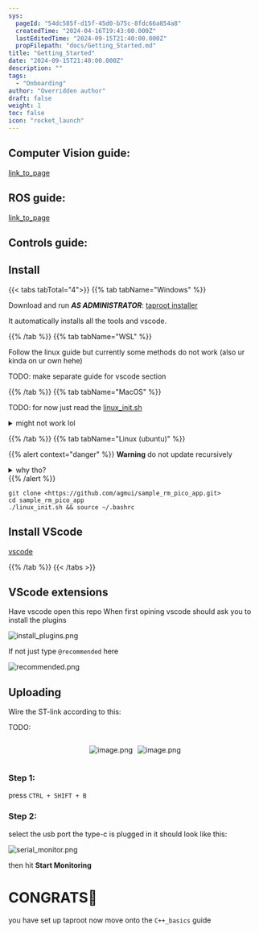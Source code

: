 ```yaml
---
sys:
  pageId: "54dc585f-d15f-45d0-b75c-8fdc66a854a8"
  createdTime: "2024-04-16T19:43:00.000Z"
  lastEditedTime: "2024-09-15T21:40:00.000Z"
  propFilepath: "docs/Getting_Started.md"
title: "Getting_Started"
date: "2024-09-15T21:40:00.000Z"
description: ""
tags:
  - "Onboarding"
author: "Overridden author"
draft: false
weight: 1
toc: false
icon: "rocket_launch"
---
```


## Computer Vision guide:

[link_to_page](86d45bc0-388b-4d26-8848-44f255f73d0e)

## ROS guide:

[link_to_page](3c76c1de-ec8f-46d6-8b0a-294005edc2d5)

## Controls guide:

## Install

{{< tabs tabTotal="4">}}
{{% tab tabName="Windows" %}}

Download and run _**AS ADMINISTRATOR**_: [taproot installer](https://github.com/Thornbots/TeachingFreshies/releases/tag/1.0)

It automatically installs all the tools and vscode.

{{% /tab %}}
{{% tab tabName="WSL" %}}

Follow the linux guide but currently some methods do not work (also ur kinda on ur own hehe)

TODO: make separate guide for vscode section

{{% /tab %}}
{{% tab tabName="MacOS" %}}

TODO: for now just read the [linux_init.sh](https://github.com/agmui/sample_rm_pico_app/blob/main/linux_init.sh)

<details>
<summary>might not work lol</summary>

`brew install libusb pkg-config`

Next install: [vscode](https://code.visualstudio.com/Download)

</details>

{{% /tab %}}
{{% tab tabName="Linux (ubuntu)" %}}

{{% alert context="danger" %}}
**Warning** do not update recursively
<details>
<summary>why tho?</summary>
There are some submodules that may go on for a while (like tinyusb) and I highly
recommend you don't need to get them.
If you want to see what submodules I update just look in `linux_init.sh`
</details>
{{% /alert %}}

```shell
git clone <https://github.com/agmui/sample_rm_pico_app.git>
cd sample_rm_pico_app
./linux_init.sh && source ~/.bashrc
```

## Install VScode

[vscode](https://code.visualstudio.com/Download)

{{% /tab %}}
{{< /tabs >}}

## VScode extensions

Have vscode open this repo
When first opining vscode should ask you to install the plugins

![install_plugins.png](https://prod-files-secure.s3.us-west-2.amazonaws.com/d518164a-d88e-44d1-a4ee-3adb3bd8bce0/89bd30f0-1825-4e77-867b-0a41ce370880/install_plugins.png?X-Amz-Algorithm=AWS4-HMAC-SHA256&X-Amz-Content-Sha256=UNSIGNED-PAYLOAD&X-Amz-Credential=ASIAZI2LB466ZIB6DDS6%2F20250326%2Fus-west-2%2Fs3%2Faws4_request&X-Amz-Date=20250326T061135Z&X-Amz-Expires=3600&X-Amz-Security-Token=IQoJb3JpZ2luX2VjEL7%2F%2F%2F%2F%2F%2F%2F%2F%2F%2FwEaCXVzLXdlc3QtMiJHMEUCIGoQxDFwLOQgzCo3dta5r50X%2BR4I%2FbXX%2BO%2FSxqN6IBX4AiEAq1UocT7g5xqrm9%2BdNPcZJfMNJ%2FPoPvQ3lqygjTYlLewq%2FwMIJxAAGgw2Mzc0MjMxODM4MDUiDJUnh3ceP40Rhwn74SrcA0ziWfTkBVvKclbAan19rlgByhV6x%2FC%2BuUblJtsrlqBZtMhI4Hmx9Qx4cUsziScmiKDkv33BYEwpvNpCDek89ErL21Etq%2B2A%2F1zAj5ZziaascEBTKXeqy1XMQvThUi8wox8goUbEVi3v3XjdV2TsDOIBkjNzMYSguAAyFCLUg%2F2JV%2F7pGsr2334kTwKYVRbbvNHsJsN%2FhSQC5Uc2U%2BjBTmgez72Fn32LIHT7UYSj9YXaSIm9SvB3A4hgJVxIrM%2FLTCOhL%2F%2B5jPopYy2WdnaRA%2FA1LmCNEJ%2BTRkJVhthSZ7vTeDqzWmrRhA%2FSMP13UPsUo%2BhAP5Hwo8BsOZC8qRpLMutH6kxX7J3XfLlrEVfcduws8FWd%2FsPv5C7HzjH2B5R5owkVMHbxJhNCM6%2BSV24yJ%2FglcHDWG%2B1w5ILFQCmdiGXvgMzab4eE6hiONoxX4RyXpqIFoSKp3eX7M8zx71Qv5PMBIBseZxuleh2tZsZUgA9egu6GAJbhzU%2F6R01wbL5fq5RMT5mOinyBk1FSYV98vCJEoRWiR%2BBe9zKgzTGF6T9czm%2BXlvFf5VqpfLXRHm5LOByPy9fcWGY5yxfmDEfP3LJiuulqyFkmFKIk4LFnaFy0v31WCOpYeiOCbsAAMIusjr8GOqUBgZdPpDKFbQL5UxJhUdCdlrOs3%2B8sfsgMiWtkTZDZ%2FFzXYrnSqv8ixy4FzsifLmvqKwcPfgW4xanwYT2zUmvirykHJpt%2BV%2Fb392GVKn%2Fp5z88oczOGEuAjo%2BbPfCb%2FVnfH%2F0RJ5ytIHY2ddAXsH6ECrSkkRZfbAsGwQUeNf2hdJlooauQjwYotbzMH0uaSqvLJZLbU%2F%2BE1fjEGl8ErzFMlRyigBJL&X-Amz-Signature=90fb37db98ba49b24786ec0456a494df147833751aa85b5ce5da6f294be4e848&X-Amz-SignedHeaders=host&x-id=GetObject)

If not just type `@recommended` here  

![recommended.png](https://prod-files-secure.s3.us-west-2.amazonaws.com/d518164a-d88e-44d1-a4ee-3adb3bd8bce0/61e661e9-5d85-4dfc-be0d-8d2097a5e793/recommended.png?X-Amz-Algorithm=AWS4-HMAC-SHA256&X-Amz-Content-Sha256=UNSIGNED-PAYLOAD&X-Amz-Credential=ASIAZI2LB466ZIB6DDS6%2F20250326%2Fus-west-2%2Fs3%2Faws4_request&X-Amz-Date=20250326T061135Z&X-Amz-Expires=3600&X-Amz-Security-Token=IQoJb3JpZ2luX2VjEL7%2F%2F%2F%2F%2F%2F%2F%2F%2F%2FwEaCXVzLXdlc3QtMiJHMEUCIGoQxDFwLOQgzCo3dta5r50X%2BR4I%2FbXX%2BO%2FSxqN6IBX4AiEAq1UocT7g5xqrm9%2BdNPcZJfMNJ%2FPoPvQ3lqygjTYlLewq%2FwMIJxAAGgw2Mzc0MjMxODM4MDUiDJUnh3ceP40Rhwn74SrcA0ziWfTkBVvKclbAan19rlgByhV6x%2FC%2BuUblJtsrlqBZtMhI4Hmx9Qx4cUsziScmiKDkv33BYEwpvNpCDek89ErL21Etq%2B2A%2F1zAj5ZziaascEBTKXeqy1XMQvThUi8wox8goUbEVi3v3XjdV2TsDOIBkjNzMYSguAAyFCLUg%2F2JV%2F7pGsr2334kTwKYVRbbvNHsJsN%2FhSQC5Uc2U%2BjBTmgez72Fn32LIHT7UYSj9YXaSIm9SvB3A4hgJVxIrM%2FLTCOhL%2F%2B5jPopYy2WdnaRA%2FA1LmCNEJ%2BTRkJVhthSZ7vTeDqzWmrRhA%2FSMP13UPsUo%2BhAP5Hwo8BsOZC8qRpLMutH6kxX7J3XfLlrEVfcduws8FWd%2FsPv5C7HzjH2B5R5owkVMHbxJhNCM6%2BSV24yJ%2FglcHDWG%2B1w5ILFQCmdiGXvgMzab4eE6hiONoxX4RyXpqIFoSKp3eX7M8zx71Qv5PMBIBseZxuleh2tZsZUgA9egu6GAJbhzU%2F6R01wbL5fq5RMT5mOinyBk1FSYV98vCJEoRWiR%2BBe9zKgzTGF6T9czm%2BXlvFf5VqpfLXRHm5LOByPy9fcWGY5yxfmDEfP3LJiuulqyFkmFKIk4LFnaFy0v31WCOpYeiOCbsAAMIusjr8GOqUBgZdPpDKFbQL5UxJhUdCdlrOs3%2B8sfsgMiWtkTZDZ%2FFzXYrnSqv8ixy4FzsifLmvqKwcPfgW4xanwYT2zUmvirykHJpt%2BV%2Fb392GVKn%2Fp5z88oczOGEuAjo%2BbPfCb%2FVnfH%2F0RJ5ytIHY2ddAXsH6ECrSkkRZfbAsGwQUeNf2hdJlooauQjwYotbzMH0uaSqvLJZLbU%2F%2BE1fjEGl8ErzFMlRyigBJL&X-Amz-Signature=a774ce132fb984f63d85faa85ff8259312d5bf7b9cd2f61828844d8e3571bca8&X-Amz-SignedHeaders=host&x-id=GetObject)

## Uploading

Wire the ST-link according to this:

TODO:

<div style="display: flex;flex-direction: row; column-gap:10px; max-width: 630px;justify-content: center;">
<div>

![image.png](https://prod-files-secure.s3.us-west-2.amazonaws.com/d518164a-d88e-44d1-a4ee-3adb3bd8bce0/210ecb78-1116-4d7b-b9b7-2292f66fa2c2/image.png?X-Amz-Algorithm=AWS4-HMAC-SHA256&X-Amz-Content-Sha256=UNSIGNED-PAYLOAD&X-Amz-Credential=ASIAZI2LB466RG6HPMLT%2F20250326%2Fus-west-2%2Fs3%2Faws4_request&X-Amz-Date=20250326T061144Z&X-Amz-Expires=3600&X-Amz-Security-Token=IQoJb3JpZ2luX2VjEL7%2F%2F%2F%2F%2F%2F%2F%2F%2F%2FwEaCXVzLXdlc3QtMiJIMEYCIQDH2BuCMrjCENpRAkRJNR9OORWpVUV7AEZX3e5EF1Ku%2FQIhAM4Bctv4pn58PQkZI9H1aOvZXi3IIu6n9I%2BgQNEp%2FwExKv8DCCcQABoMNjM3NDIzMTgzODA1IgyAm9lPWo3z0uqo8Lcq3AO0KP5rbA8zBD78TLO5hGeknDHKLTKQab0r%2F6pfrLfEbe8nMn3RHUtUaHusXOJ5vTmQqX4h1cV70BY8ifW8x6fs4DBIM220S7OOIUR%2FKb08rHXoIkN12fieLQ8V30oHVyRIeDxQl8DhNeOqjyixnKgTvg5kACB5HfklQIxO60hNjetIQyoYwULS%2Fh0ddjfyEF3BOu%2B1anSXcFWqyVwwVku57xhThtNEzTwooy3dH%2BryEhEFdZXiHAtRVi3HtjwiwA8T2%2FF3u%2F6q33g6fio%2B5esYEOABVSx2fcJZ0yEy9e4mAtbEBm8ROFTELei3NBbq9vPkv4y4qWUnHavP%2F2pgBRNJEbpTy6PZExlKecxmN1tja3erK95uq0KFoi8MdL1ojO%2F4JUQnOxugxmHeFgl3k%2FXSxH5nZTSSY7TB5q8ZGaCcNMqgIK%2BWhr0WXk1UFBoQ5ZnIFstalVBrP0EhMYo9zP0VhGDjpgwAeu7EnhI5vf4s%2BBdekpR0fTScJ%2BoBB%2BI6yBn9zr27kqo0TUS4UkhBnrGNazA1vns9P0FQhQMqV4JUNmKepuxOg9vEXhjCm8H9bL3mO9MbCdL8WkUUQ8GYD3XI7%2BqxUHuxpS6XSK8SdCl3WcBN2dmla5PEQPcfWTDYrY6%2FBjqkASFd3Wpp3Vs0I2r%2BkA78WDlVyYqtb3BaH1UeIg6aZH%2F6Qbh4pP7IOrzu2FT9KocVrYw4csYNKTazNPLjpz35twV5wtln8BqFSxEWvm6Xk50GcEgXXJDdNzTOWiDmM%2BXFvk%2BuX08nb3Cvaxy8vVsw3JlSjokb1l1JhLWI17fc0PcalrDLb3IL865%2BP9t9V2hsf5y99lFnATrqPs4DLSqAFBSZjKxU&X-Amz-Signature=a86053c9f98b3edc10a39b0b74fd64f54da6647f5fd996ea35ab2b3782ae82b3&X-Amz-SignedHeaders=host&x-id=GetObject)

</div>
<div>

![image.png](https://prod-files-secure.s3.us-west-2.amazonaws.com/d518164a-d88e-44d1-a4ee-3adb3bd8bce0/33a0fd0f-8ca6-4a86-8e09-26e95ded1fff/image.png?X-Amz-Algorithm=AWS4-HMAC-SHA256&X-Amz-Content-Sha256=UNSIGNED-PAYLOAD&X-Amz-Credential=ASIAZI2LB4666TMDXG7O%2F20250326%2Fus-west-2%2Fs3%2Faws4_request&X-Amz-Date=20250326T061144Z&X-Amz-Expires=3600&X-Amz-Security-Token=IQoJb3JpZ2luX2VjEL7%2F%2F%2F%2F%2F%2F%2F%2F%2F%2FwEaCXVzLXdlc3QtMiJGMEQCIAppl66uKcSNOmLWQIOPGAZKi%2B9GxC5O6f7DyNEle4s1AiBn2I3nonVrSrH%2BJgVdw98%2F78zN9dXFro%2BPhkjeX6oY5Cr%2FAwgnEAAaDDYzNzQyMzE4MzgwNSIMlVWWpbz69kgl64C%2BKtwDtLFoZhQKZZpgooPsP%2FBfShhXo%2F0bWeaxva2zJjY%2BrnEXvuGd1cVT1VvF%2BZ7GA1Za77jhiJR98eWDu%2Bq%2B7eXucdIsvvKcQTqmeFzBtHjAa7Y%2FESOspfCWOgF8wVI0KAz1eSYaPDoS9izW3cGCGNE%2B4Jv7pYB0jfD%2BDQkvDt6BTFMW8qFbW0FcVHuy5ggWZWWYeMGU4XNgIUUH6%2B0gDfCKGB966VvRkSwZ8t52KrS%2F3s4dBfuOXbDAv7ZQ7gRHrWI2ZG3LSz%2BDPOqlUirwOy%2F%2Bx7jjLc6%2BsXcBOl4IPj7yxIoiyxPxphpK3Hli%2F0mEVnIHm56NW%2FBWmwgnO%2FsVDBAFxVdtN%2B3OpnRUjaCpN55ZsAUC1TOsmnPdD6iR4k4mjN6nJon%2F4FsWjiRG8lCEi5rVwU0xFN%2FRFJBlmniq6k5YzeEbTScWj1bLkuyBbcVRpZebLxLliCQUq0HXsLOmiIGBeBRgcsik0LgO3cF%2Fh7ipeQgmDMf8VbfJb3nGQdx0h%2FQftcP2A5o5EZJ6T8EFVgKOPyRkuBLd16TkzH%2F9PI6THx4%2BEaYfEgoV5HE%2BIoFhWr1AXzWvi3V9EyA%2FY9%2BS6%2FRRNZGhyCbQh8Lh%2FAil%2BpvX7T5ayicycv69QXAtMpgwi6yOvwY6pgG3clkpulS3sUEFz7XQCZw8zNx06DqzrYV3wNe82QR6UHjRS4sS0ZZ841UuUv52IpwtCRduIRtdEPoIgEez7jJazGmc85fyyuj%2FIs2yKaYtOwRZk28xrtVGV171MJwe2O6ygBrmKm0CYtDl42Bhqho0YvXRfh9PRGY%2FrAIDxeB2zwV%2BM2f6%2BzuchB25Zb59ntwH%2FiueUcVUIx8mdXfmkoDrdBwhWGiT&X-Amz-Signature=8381c07e8461f0eb3817ce26d7e3a2b0b1d67aee04116c282cf71fa1f6b7ec50&X-Amz-SignedHeaders=host&x-id=GetObject)

</div>
</div>

### Step 1:

press `CTRL + SHIFT + B`

### Step 2:

select the usb port the type-c is plugged in it should look like this:

![serial_monitor.png](https://prod-files-secure.s3.us-west-2.amazonaws.com/d518164a-d88e-44d1-a4ee-3adb3bd8bce0/f03f4774-05d4-4393-b6a0-d5efb6d315ab/serial_monitor.png?X-Amz-Algorithm=AWS4-HMAC-SHA256&X-Amz-Content-Sha256=UNSIGNED-PAYLOAD&X-Amz-Credential=ASIAZI2LB466ZIB6DDS6%2F20250326%2Fus-west-2%2Fs3%2Faws4_request&X-Amz-Date=20250326T061135Z&X-Amz-Expires=3600&X-Amz-Security-Token=IQoJb3JpZ2luX2VjEL7%2F%2F%2F%2F%2F%2F%2F%2F%2F%2FwEaCXVzLXdlc3QtMiJHMEUCIGoQxDFwLOQgzCo3dta5r50X%2BR4I%2FbXX%2BO%2FSxqN6IBX4AiEAq1UocT7g5xqrm9%2BdNPcZJfMNJ%2FPoPvQ3lqygjTYlLewq%2FwMIJxAAGgw2Mzc0MjMxODM4MDUiDJUnh3ceP40Rhwn74SrcA0ziWfTkBVvKclbAan19rlgByhV6x%2FC%2BuUblJtsrlqBZtMhI4Hmx9Qx4cUsziScmiKDkv33BYEwpvNpCDek89ErL21Etq%2B2A%2F1zAj5ZziaascEBTKXeqy1XMQvThUi8wox8goUbEVi3v3XjdV2TsDOIBkjNzMYSguAAyFCLUg%2F2JV%2F7pGsr2334kTwKYVRbbvNHsJsN%2FhSQC5Uc2U%2BjBTmgez72Fn32LIHT7UYSj9YXaSIm9SvB3A4hgJVxIrM%2FLTCOhL%2F%2B5jPopYy2WdnaRA%2FA1LmCNEJ%2BTRkJVhthSZ7vTeDqzWmrRhA%2FSMP13UPsUo%2BhAP5Hwo8BsOZC8qRpLMutH6kxX7J3XfLlrEVfcduws8FWd%2FsPv5C7HzjH2B5R5owkVMHbxJhNCM6%2BSV24yJ%2FglcHDWG%2B1w5ILFQCmdiGXvgMzab4eE6hiONoxX4RyXpqIFoSKp3eX7M8zx71Qv5PMBIBseZxuleh2tZsZUgA9egu6GAJbhzU%2F6R01wbL5fq5RMT5mOinyBk1FSYV98vCJEoRWiR%2BBe9zKgzTGF6T9czm%2BXlvFf5VqpfLXRHm5LOByPy9fcWGY5yxfmDEfP3LJiuulqyFkmFKIk4LFnaFy0v31WCOpYeiOCbsAAMIusjr8GOqUBgZdPpDKFbQL5UxJhUdCdlrOs3%2B8sfsgMiWtkTZDZ%2FFzXYrnSqv8ixy4FzsifLmvqKwcPfgW4xanwYT2zUmvirykHJpt%2BV%2Fb392GVKn%2Fp5z88oczOGEuAjo%2BbPfCb%2FVnfH%2F0RJ5ytIHY2ddAXsH6ECrSkkRZfbAsGwQUeNf2hdJlooauQjwYotbzMH0uaSqvLJZLbU%2F%2BE1fjEGl8ErzFMlRyigBJL&X-Amz-Signature=ed27c956249e0b7fd00c35c2fd279999fc8ecbe3dfbf35f82805b1f6e59304cf&X-Amz-SignedHeaders=host&x-id=GetObject)

then hit **Start Monitoring**

# CONGRATS🎉

you have set up taproot now move onto the `C++_basics` guide
